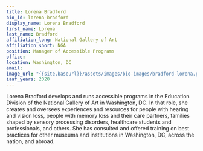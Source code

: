 ```yaml
---
title: Lorena Bradford
bio_id: lorena-bradford
display_name: Lorena Bradford
first_name: Lorena
last_name: Bradford
affiliation_long: National Gallery of Art
affiliation_short: NGA
position: Manager of Accessible Programs
office: 
location: Washington, DC
email: 
image_url: "{{site.baseurl}}/assets/images/bio-images/bradford-lorena.png"
iaaf_years: 2020
---
```

Lorena Bradford develops and runs accessible programs in the Education Division of the National Gallery of Art in Washington, DC. In that role, she creates and oversees experiences and resources for people with hearing and vision loss, people with memory loss and their care partners, families shaped by sensory processing disorders, healthcare students and professionals, and others. She has consulted and offered training on best practices for other museums and institutions in Washington, DC, across the nation, and abroad.